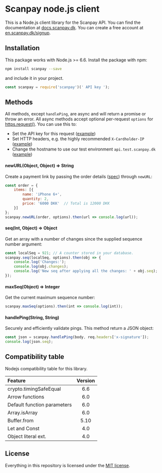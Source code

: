 # Scanpay node.js client

This is a Node.js client library for the Scanpay API. You can find the documentation at [docs.scanpay.dk](https://docs.scanpay.dk/). You can create a free account at [en.scanpay.dk/signup](https://en.scanpay.dk/signup).

## Installation

This package works with Node.js >= 6.6. Install the package with npm:

```bash
npm install scanpay --save
```
and include it in your project.

```js
const scanpay = require('scanpay')(' API key ');
```

## Methods

All methods, except `handlePing`, are async and will return a promise or throw an error. All async methods accept optional per-request `options` for [https.request()](https://nodejs.org/api/http.html#http_http_request_options_callback). You can use this to:

* Set the API key for this request ([example](https://github.com/scanpaydk/node-scanpay/blob/master/tests/newURL.js#L8))
* Set HTTP headers, e.g. the highly recommended `X-Cardholder-IP` ([example](https://github.com/scanpaydk/node-scanpay/blob/master/tests/newURL.js#L11))
* Change the hostname to use our test environment `api.test.scanpay.dk` ([example](https://github.com/scanpaydk/node-scanpay/blob/master/tests/newURL.js#L9))

#### newURL(Object, Object) => String

Create a payment link by passing the order details ([spec](https://docs.scanpay.dk/payment-link#request-fields)) through `newURL`:

```js
const order = {
    items: [{
        name: 'iPhone 6+',
        quantity: 2,
        price: '6000 DKK'  // Total is 12000 DKK
    }]
};
scanpay.newURL(order, options).then(url => console.log(url));
```

#### seq(Int, Object) => Object

Get an array with a number of changes since the supplied sequence number argument:

```js
const localSeq = 921; // A counter stored in your database.
scanpay.seq(localSeq, options).then(obj => {
	console.log('Changes:');
	console.log(obj.changes);
	console.log('New seq after applying all the changes: ' + obj.seq);
});
```

#### maxSeq(Object) => Integer

Get the current maximum sequence number:

```js
scanpay.maxSeq(options).then(int => console.log(int));
```

#### handlePing(String, String)

Securely and efficiently validate pings. This method return a JSON object:

```js
const json = scanpay.handlePing(body, req.headers['x-signature']);
console.log(json.seq);
```


## Compatibility table

Nodejs compatibility table for this library.

| Feature                           | Version |
| :-------------------------------- | :-----: |
| crypto.timingSafeEqual            | 6.6     |
| Arrow functions                   | 6.0     |
| Default function parameters       | 6.0     |
| Array.isArray                     | 6.0     |
| Buffer.from                       | 5.10    |
| Let and Const                     | 4.0     |
| Object literal ext.               | 4.0     |


## License

Everything in this repository is licensed under the [MIT license](LICENSE).
